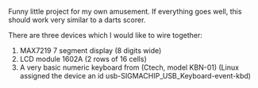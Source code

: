 Funny little project for my own amusement.
If everything goes well, this should work very similar to a darts scorer.

There are three devices which I would like to wire together:

1. MAX7219 7 segment display (8 digits wide)
2. LCD module 1602A (2 rows of 16 cells)
3. A very basic numeric keyboard from (Ctech, model KBN-01)
   (Linux assigned the device an id usb-SIGMACHIP_USB_Keyboard-event-kbd)
